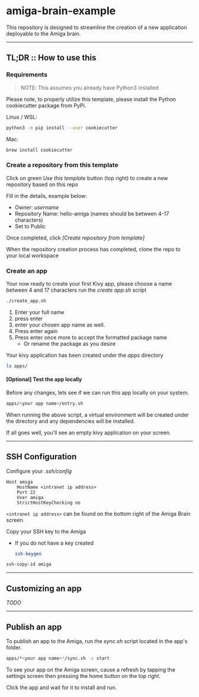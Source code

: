 # amiga-brain-example

This repository is designed to streamline the creation of a new application deployable to the Amiga brain.

---
## TL;DR :: How to use this

### Requirements

> NOTE: This assumes you already have Python3 installed

Please note, to properly utilize this template, please install the Python cookiecutter package from PyPi.

Linux / WSL:
```bash
python3 -m pip install --user cookiecutter
```

Mac:
```bash
brew install cookiecutter
```

### Create a repository from this template

Click on green *Use this template* button (top right) to create a new repository based on this repo

Fill in the details, example below:
* Owner: *username*
* Repository Name: hello-amiga (names should be between 4-17 characters)
* Set to Public

Once completed, click *[Create repository from template]*

When the repository creation process has completed, clone the repo to your local workspace

### Create an app

Your now ready to create your first Kivy app, please choose a name between 4 and 17 characters run the *create app.sh* script
```bash
./create_app.sh
```

1. Enter your full name
2. press enter
3. enter your chosen app name as well.
4. Press enter again
5. Press enter once more to accept the formatted package name
    - Or rename the package as you desire

Your kivy application has been created under the *apps* directory
```bash
ls apps/
```
#### [Optional] Test the app locally

Before any changes, lets see if we can run this app locally on your system.
```bash
apps/<your app name>/entry.sh
```

When running the above script, a virtual environment will be created under the *<application>* directory and any dependencies will be installed.

If all goes well, you'll see an empty kivy application on your screen.


---
## SSH Configuration

Configure your *.ssh/config*
```
Host amiga
    HostName <intranet ip address>
    Port 22
    User amiga
    StrictHostKeyChecking no
```

`<intranet ip address>` can be found on the bottom right of the Amiga Brain screen.

Copy your SSH key to the Amiga
* If you do not have a key created
    ```bash
    ssh-keygen
    ```
```bash
ssh-copy-id amiga
```

---
## Customizing an app
*TODO*

---
## Publish an app

To publish an app to the Amiga, run the *sync.sh* script located in the app's folder.
```bash
apps/*<your app name>*/sync.sh -s start
```

To see your app on the Amiga screen, cause a refresh by tapping the settings screen then pressing the home button on the top right.
    
Click the app and wait for it to install and run.
